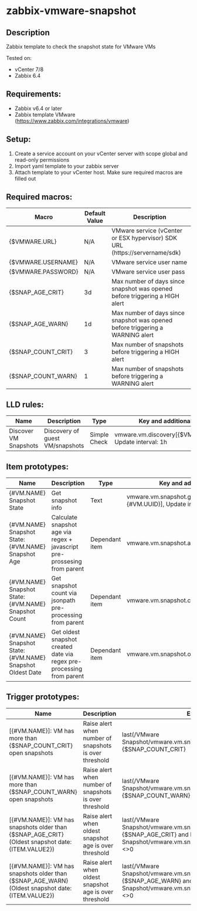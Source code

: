 # zabbix-vmware-snapshot

## Description

Zabbix template to check the snapshot state for VMware VMs

Tested on:
* vCenter 7/8
* Zabbix 6.4

## Requirements:
* Zabbix v6.4 or later
* Zabbix template VMware (https://www.zabbix.com/integrations/vmware)

## Setup:

1. Create a service account on your vCenter server with scope global and read-only permissions
2. Import yaml template to your zabbix server
3. Attach template to your vCenter host. Make sure required macros are filled out

## Required macros:

|Macro|Default Value|Description|
|-----|-------------|-----------|
|{$VMWARE.URL}|N/A|VMware service (vCenter or ESX hypervisor) SDK URL (https://servername/sdk)|
|{$VMWARE.USERNAME}|N/A|VMware service user name|
|{$VMWARE.PASSWORD}|N/A|VMware service user pass|
|{$SNAP_AGE_CRIT}|3d|Max number of days since snapshot was opened before triggering a HIGH alert|
|{$SNAP_AGE_WARN}|1d|Max number of days since snapshot was opened before triggering a WARNING alert|
|{$SNAP_COUNT_CRIT}|3|Max number of snapshots before triggering a HIGH alert|
|{$SNAP_COUNT_WARN}|1|Max number of snapshots before triggering a WARNING alert|

## LLD rules:

|Name|Description|Type|Key and additional info|
|----|-----------|----|----|
|Discover VM Snapshots|Discovery of guest VM/snapshots|Simple Check|vmware.vm.discovery[{$VMWARE.URL}], Update interval: 1h|

## Item prototypes:

|Name|Description|Type|Key and additional info|
|----|-----------|----|----|
|{#VM.NAME} Snapshot State|Get snapshot info|Text|vmware.vm.snapshot.get[{$VMWARE.URL},{#VM.UUID}], Update interval: 1m|
|{#VM.NAME} Snapshot State: {#VM.NAME} Snapshot Age|Calculate snapshot age via regex + javascript pre-prossesing from parent|Dependant item|vmware.vm.snapshot.age[{#VM.NAME}]|
|{#VM.NAME} Snapshot State: {#VM.NAME} Snapshot Count|Get snapshot count via jsonpath pre-processing from parent|Dependant item|vmware.vm.snapshot.count[{#VM.NAME}]|
|{#VM.NAME} Snapshot State: {#VM.NAME} Snapshot Oldest Date|Get oldest snapshot created date via regex pre-processing from parent|Dependant item|vmware.vm.snapshot.oldestdate[{#VM.NAME}]|

## Trigger prototypes:
|Name|Description|Expression|Severity|
|----|-----------|----------|--------|
|[{#VM.NAME}]: VM has more than {$SNAP_COUNT_CRIT} open snapshots|Raise alert when number of snapshots is over threshold|last(/VMware Snapshot/vmware.vm.snapshot.count[{#VM.NAME}])>{$SNAP_COUNT_CRIT}|High|
|[{#VM.NAME}]: VM has more than {$SNAP_COUNT_WARN} open snapshots|Raise alert when number of snapshots is over threshold|last(/VMware Snapshot/vmware.vm.snapshot.count[{#VM.NAME}])>{$SNAP_COUNT_WARN}|Warning|
|[{#VM.NAME}]: VM has snapshots older than {$SNAP_AGE_CRIT} (Oldest snapshot date: {ITEM.VALUE2})|Raise alert when oldest snapshot age is over threshold|last(/VMware Snapshot/vmware.vm.snapshot.age[{#VM.NAME}])>{$SNAP_AGE_CRIT} and last(/VMware Snapshot/vmware.vm.snapshot.oldestdate[{#VM.NAME}])<>0|High|
|[{#VM.NAME}]: VM has snapshots older than {$SNAP_AGE_WARN} (Oldest snapshot date: {ITEM.VALUE2})|Raise alert when oldest snapshot age is over threshold|last(/VMware Snapshot/vmware.vm.snapshot.age[{#VM.NAME}])>{$SNAP_AGE_WARN} and last(/VMware Snapshot/vmware.vm.snapshot.oldestdate[{#VM.NAME}])<>0|Warning|
